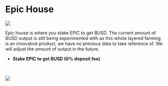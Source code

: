 # Epic House

![](https://documents.lucid.app/documents/1ea823a2-dd98-4239-8613-b2d41a8d3d65/pages/0_0?a=955&x=3903&y=10&w=374&h=1100&store=1&accept=image%2F*&auth=LCA%208406712c59564f5791e705e4e964bf844e4a8089-ts%3D1614838476)

Epic house is where you stake EPIC to get BUSD. The current amount of BUSD output is still being experimented with as this whole layered farming is an innovative product, we have no previous data to take reference of. We will adjust the amount of output in the future.

* **Stake EPIC to get BUSD \(0% deposit fee\)**

[  
](https://goosedefi.gitbook.io/goose-finance/layered-farming/goose-farm)

![](https://gblobscdn.gitbook.com/assets%2F-MT5Nug3dG0o_JI3n0I1%2F-MUz9kaxG-WgfrMei24z%2F-MUzA4KDrHdZhc7N4vWU%2Fimage.png?alt=media&token=cce77064-9432-4987-b658-8c3687123932)

